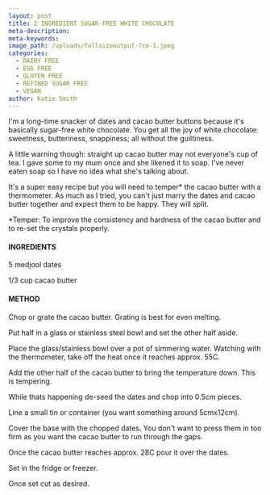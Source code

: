 ```yaml
---
layout: post
title: 2 INGREDIENT SUGAR-FREE WHITE CHOCOLATE
meta-description:
meta-keywords:
image_path: /uploads/fullsizeoutput-7ce-1.jpeg
categories:
  - DAIRY FREE
  - EGG FREE
  - GLUTEN FREE
  - REFINED SUGAR FREE
  - VEGAN
author: Katie Smith
---
```


I'm a long-time snacker of dates and cacao butter buttons because it's basically sugar-free white chocolate. You get all the joy of white chocolate: sweetness, butteriness, snappiness; all without the guiltiness.

A little warning though: straight up cacao butter may not everyone's cup of tea. I gave some to my mum once and she likened it to soap. I've never eaten soap so I have no idea what she's talking about.

It's a super easy recipe but you will need to temper\* the cacao butter with a thermometer. As much as I tried, you can't just marry the dates and cacao butter together and expect them to be happy. They will split.&nbsp;

\*Temper: To improve the consistency and hardness of the cacao butter and to re-set the crystals properly.

#### INGREDIENTS

5 medjool dates

1/3 cup cacao butter

#### METHOD

Chop or grate the cacao butter. Grating is best for even melting.

Put half in a glass or stainless steel bowl and set the other half aside.

Place the glass/stainless bowl over a pot of simmering water. Watching with the thermometer, take off the heat once it reaches approx. 55C.

Add the other half of the cacao butter to bring the temperature down. This is tempering.&nbsp;

While thats happening de-seed the dates and chop into 0.5cm pieces.&nbsp;

Line a small tin or container (you want something around 5cmx12cm).

Cover the base with the chopped dates. You don't want to press them in too firm as you want the cacao butter to run through the gaps.

Once the cacao butter reaches approx. 28C pour it over the dates.

Set in the fridge or freezer.

Once set cut as desired.&nbsp;

&nbsp;

&nbsp;